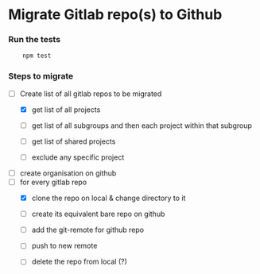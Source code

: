 # Migrate Gitlab repo(s) to Github

### Run the tests
```bash
    npm test
```

### Steps to migrate

- [ ] Create list of all gitlab repos to be migrated
    - [x] get list of all projects

    - [ ] get list of all subgroups and then each project within that subgroup
    - [ ] get list of shared projects
    - [ ] exclude any specific project
- [ ] create organisation on github
- [ ] for every gitlab repo
    - [x] clone the repo on local & change directory to it
    - [ ] create its equivalent bare repo on github
    - [ ] add the git-remote for github repo
    - [ ] push to new remote
    - [ ] delete the repo from local (?)



